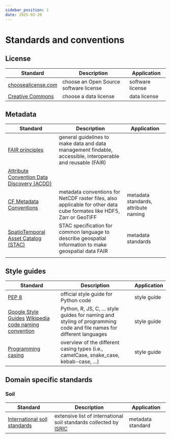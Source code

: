 ```yaml
---
sidebar_position: 1
date: 2025-03-20
---
```


# Standards and conventions

## License

| Standard | Description | Application |
| -------- | ----------- | ----------- |
| [choosealicense.com](https://choosealicense.com/) | choose an Open Source software license | software license |
| [Creative Commons](https://creativecommons.org/share-your-work/) | choose a data license | data license|

## Metadata

| Standard | Description | Application |
| -------- | ----------- | ----------- |
| [FAIR principles](https://www.go-fair.org/fair-principles/) | general guidelines to make data and data management findable, accessible, interoperable and reusable (FAIR) ||
|[Attribute Convention Data Discovery (ACDD)](https://wiki.esipfed.org/Attribute_Convention_for_Data_Discovery_1-3)|||
| [CF Metadata Conventions](https://cfconventions.org/) | metadata conventions for NetCDF raster files, also applicable for other data cube formates like HDF5, Zarr or GeoTIFF | metadata standards, attribute naming |
| [SpatioTemporal Asset Catalog (STAC)](https://stacspec.org/en) | STAC specification for common language to describe geospatial information to make geospatial data FAIR | metadata standards |
||||

## Style guides

| Standard | Description | Application |
| -------- | ----------- | ----------- |
|[PEP 8](https://peps.python.org/pep-0008/)| official style guide for Python code | style guide|
|[Google Style Guides](https://google.github.io/styleguide/) [Wikipedia code naming convention](https://en.wikipedia.org/wiki/Naming_convention_(programming))| Python, R, JS, C, ... style guides for naming and styling of programming code and file names for different languages | style guide |
|[Programming casing](https://www.freecodecamp.org/news/snake-case-vs-camel-case-vs-pascal-case-vs-kebab-case-whats-the-difference/)| overview of the different casing types (i.e., camelCase, snake_case, kebab-case, ...) | style guide |

## Domain specific standards

### Soil

| Standard | Description | Application |
| -------- | ----------- | ----------- |
|[International soil standards](https://www.isric.org/international-soil-standards)| extensive list of international soil standards collected by [ISRIC](https://www.isric.org/about) | metadata standard |




